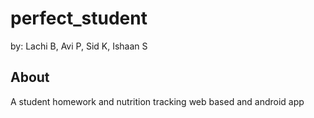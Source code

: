 # perfect_student
by: Lachi B, Avi P, Sid K, Ishaan S

## About
A student homework and nutrition tracking web based and android app
